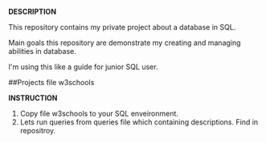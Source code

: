 **DESCRIPTION**

This repository contains my private project about a database in SQL. 

Main goals this repository are demonstrate my creating and managing abilities in database.

I'm using this like a guide for junior SQL user.

##Projects file w3schools

**INSTRUCTION**

1. Copy file w3schools to your SQL enveironment.
2. Lets run queries from queries file which containing descriptions. Find in repositroy.
